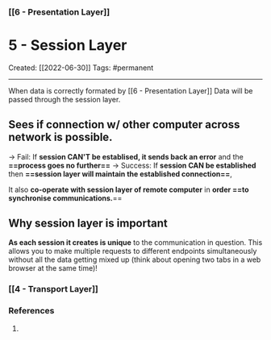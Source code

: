 ### [[6 - Presentation Layer]]

# 5 - Session Layer
Created:  [[2022-06-30]]
Tags: #permanent 

---
When data is correctly formated by [[6 - Presentation Layer]] 
Data will be passed through the session layer. 


## Sees if connection w/ other computer across network is possible. 
-> Fail: If **session CAN'T be establised, it sends back an error** and the **==process goes no further==**
-> Success: If **session CAN be established** then
**==session layer will maintain the established connection==**, 


It also **co-operate with session layer of remote computer** in **order ==to synchronise communications.**==


## Why session layer is important
**As each session it creates is unique** to the communication in question. 
This allows you to make multiple requests to different endpoints simultaneously without all the data getting mixed up (think about opening two tabs in a web browser at the same time)!



### [[4 - Transport Layer]]












### References
1. 